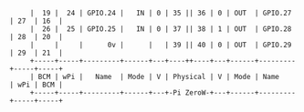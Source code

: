 




		
		
		 |  19 |  24 | GPIO.24 |   IN | 0 | 35 || 36 | 0 | OUT  | GPIO.27 | 27  | 16  |
		 |  26 |  25 | GPIO.25 |   IN | 0 | 37 || 38 | 1 | OUT  | GPIO.28 | 28  | 20  |
		 |     |     |      0v |      |   | 39 || 40 | 0 | OUT  | GPIO.29 | 29  | 21  |
		 +-----+-----+---------+------+---+----++----+---+------+---------+-----+-----+
		 | BCM | wPi |   Name  | Mode | V | Physical | V | Mode | Name    | wPi | BCM |
		 +-----+-----+---------+------+---+-Pi ZeroW-+---+------+---------+-----+-----+
		
 